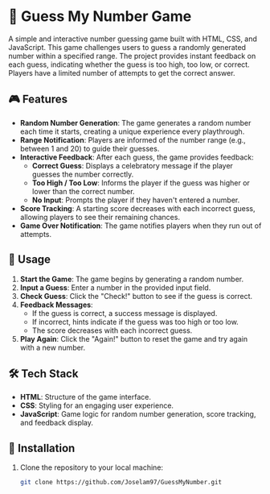 # 🔢 Guess My Number Game

A simple and interactive number guessing game built with HTML, CSS, and JavaScript. This game challenges users to guess a randomly generated number within a specified range. The project provides instant feedback on each guess, indicating whether the guess is too high, too low, or correct. Players have a limited number of attempts to get the correct answer.

## 🎮 Features
- **Random Number Generation**: The game generates a random number each time it starts, creating a unique experience every playthrough.
- **Range Notification**: Players are informed of the number range (e.g., between 1 and 20) to guide their guesses.
- **Interactive Feedback**: After each guess, the game provides feedback:
  - **Correct Guess**: Displays a celebratory message if the player guesses the number correctly.
  - **Too High / Too Low**: Informs the player if the guess was higher or lower than the correct number.
  - **No Input**: Prompts the player if they haven't entered a number.
- **Score Tracking**: A starting score decreases with each incorrect guess, allowing players to see their remaining chances.
- **Game Over Notification**: The game notifies players when they run out of attempts.

## 📖 Usage
1. **Start the Game**: The game begins by generating a random number.
2. **Input a Guess**: Enter a number in the provided input field.
3. **Check Guess**: Click the "Check!" button to see if the guess is correct.
4. **Feedback Messages**:
   - If the guess is correct, a success message is displayed.
   - If incorrect, hints indicate if the guess was too high or too low.
   - The score decreases with each incorrect guess.
5. **Play Again**: Click the "Again!" button to reset the game and try again with a new number.

## 🛠️ Tech Stack
- **HTML**: Structure of the game interface.
- **CSS**: Styling for an engaging user experience.
- **JavaScript**: Game logic for random number generation, score tracking, and feedback display.

## 🚀 Installation
1. Clone the repository to your local machine:
   ```bash
   git clone https://github.com/Joselam97/GuessMyNumber.git
